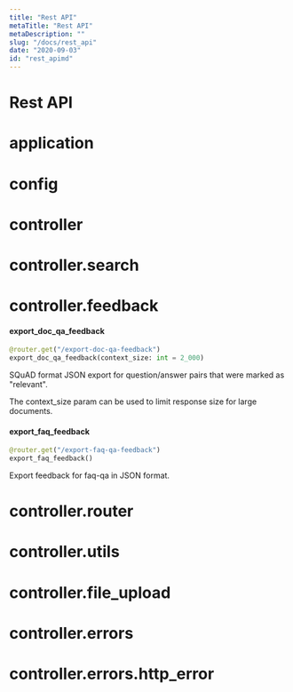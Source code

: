 ```yaml
---
title: "Rest API"
metaTitle: "Rest API"
metaDescription: ""
slug: "/docs/rest_api"
date: "2020-09-03"
id: "rest_apimd"
---
```


# Rest API

<a name="application"></a>
# application

<a name="config"></a>
# config

<a name="controller"></a>
# controller

<a name="controller.search"></a>
# controller.search

<a name="controller.feedback"></a>
# controller.feedback

<a name="controller.feedback.export_doc_qa_feedback"></a>
#### export\_doc\_qa\_feedback

```python
@router.get("/export-doc-qa-feedback")
export_doc_qa_feedback(context_size: int = 2_000)
```

SQuAD format JSON export for question/answer pairs that were marked as "relevant".

The context_size param can be used to limit response size for large documents.

<a name="controller.feedback.export_faq_feedback"></a>
#### export\_faq\_feedback

```python
@router.get("/export-faq-qa-feedback")
export_faq_feedback()
```

Export feedback for faq-qa in JSON format.

<a name="controller.router"></a>
# controller.router

<a name="controller.utils"></a>
# controller.utils

<a name="controller.file_upload"></a>
# controller.file\_upload

<a name="controller.errors"></a>
# controller.errors

<a name="controller.errors.http_error"></a>
# controller.errors.http\_error

